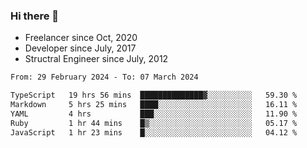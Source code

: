 ### Hi there 👋

- Freelancer since Oct, 2020
- Developer since July, 2017
- Structral Engineer since July, 2012

<!--START_SECTION:waka-->

```txt
From: 29 February 2024 - To: 07 March 2024

TypeScript   19 hrs 56 mins  ██████████████▓░░░░░░░░░░   59.30 %
Markdown     5 hrs 25 mins   ████░░░░░░░░░░░░░░░░░░░░░   16.11 %
YAML         4 hrs           ███░░░░░░░░░░░░░░░░░░░░░░   11.90 %
Ruby         1 hr 44 mins    █▒░░░░░░░░░░░░░░░░░░░░░░░   05.17 %
JavaScript   1 hr 23 mins    █░░░░░░░░░░░░░░░░░░░░░░░░   04.12 %
```

<!--END_SECTION:waka-->
